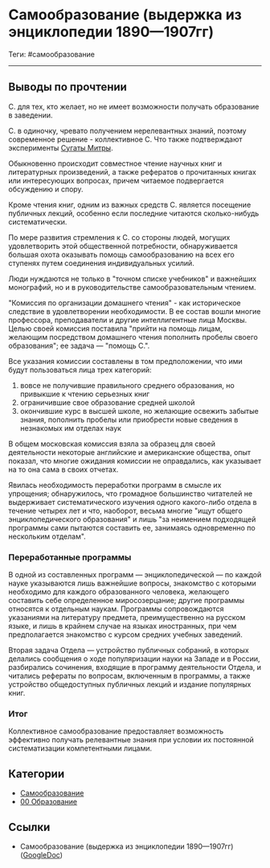 # Самообразование (выдержка из энциклопедии 1890—1907гг)

Теги: #самообразование
___

## Выводы по прочтении

С. для тех, кто желает, но не имеет возможности получать образование в заведении.

С. в одиночку, чревато получением нерелевантных знаний, поэтому современное решение - коллективное С. Что также подтверждают эксперименты [Сугаты Митры](%D0%A1%D1%83%D0%B3%D0%B0%D1%82%D0%B0%20%D0%9C%D0%B8%D1%82%D1%80%D0%B0.md).

Обыкновенно происходит совместное чтение научных книг и литературных произведений, а также рефератов о прочитанных книгах или интересующих вопросах, причем читаемое подвергается обсуждению и спору.

Кроме чтения книг, одним из важных средств С. является посещение публичных лекций, особенно если последние читаются сколько-нибудь систематически.

По мере развития стремления к С. со стороны людей, могущих удовлетворить этой общественной потребности, обнаруживается большая охота оказывать помощь самообразованию на всех его ступенях путем соединения индивидуальных усилий.

Люди нуждаются не только в "точном списке учебников" и важнейших монографий, но и в руководительстве самообразовательным чтением.

"Комиссия по организации домашнего чтения" - как историческое следствие в удовлетворении необходимости. В ее состав вошли многие профессора, преподаватели и другие интеллигентные лица Москвы. Целью своей комиссия поставила "прийти на помощь лицам, желающим посредством домашнего чтения пополнить пробелы своего образования"; ее задача — "помощь С.".

Все указания комиссии составлены в том предположении, что ими будут пользоваться лица трех категорий:

1) вовсе не получившие правильного среднего образования, но привыкшие к чтению серьезных книг
2) ограничившие свое образование средней школой
3) окончившие курс в высшей школе, но желающие освежить забытые знания, пополнить пробелы или приобрести новые сведения в незнакомых им отделах наук

В общем московская комиссия взяла за образец для своей деятельности некоторые английские и американские общества, опыт показал, что многие ожидания комиссии не оправдались, как указывает на то она сама в своих отчетах.

Явилась необходимость переработки программ в смысле их упрощения; обнаружилось, что громадное большинство читателей не выдерживает систематического изучения одного какого-либо отдела в течение четырех лет и что, наоборот, весьма многие "ищут общего энциклопедического образования" и лишь "за неимением подходящей программы сами пытаются составить ее, занимаясь одновременно по нескольким отделам".

### Переработанные программы

В одной из составленных программ — энциклопедической — по каждой науке указываются лишь важнейшие вопросы, знакомство с которыми необходимо для каждого образованного человека, желающего составить себе определенное миросозерцание; другие программы относятся к отдельным наукам. Программы сопровождаются указаниями на литературу предмета, преимущественно на русском языке, и лишь в крайнем случае на языках иностранных, при чем предполагается знакомство с курсом средних учебных заведений.

Вторая задача Отдела — устройство публичных собраний, в которых делались сообщения о ходе популяризации науки на Западе и в России, разбирались сочинения, входящие в программу деятельности Отдела, и читались рефераты по вопросам, включенным в программы, а также устройство общедоступных публичных лекций и издание популярных книг.

### Итог

Коллективное самообразование предоставляет возможность эффективно получать релевантные знания при условии их постоянной систематизации компетентными лицами.

## Категории

* [Самообразование](%D0%A1%D0%B0%D0%BC%D0%BE%D0%BE%D0%B1%D1%80%D0%B0%D0%B7%D0%BE%D0%B2%D0%B0%D0%BD%D0%B8%D0%B5.md)
* [00 Образование](00%20%D0%9E%D0%B1%D1%80%D0%B0%D0%B7%D0%BE%D0%B2%D0%B0%D0%BD%D0%B8%D0%B5.md)

## Ссылки

* Самообразование (выдержка из энциклопедии 1890—1907гг) ([GoogleDoc](https://docs.google.com/document/d/1Y_OliFrtVK07ctdlYf6nihHagank6kk4diQJb9RBRRk/edit?usp=sharing))
